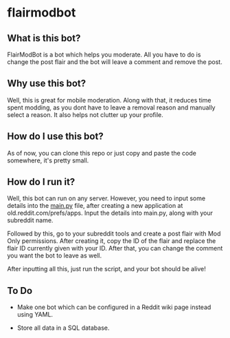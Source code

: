 # flairmodbot

## What is this bot?

FlairModBot is a bot which helps you moderate. All you have to do is change the post flair and the bot will leave a comment and remove the post.

## Why use this bot?

Well, this is great for mobile moderation. Along with that, it reduces time spent modding, as you dont have to leave a removal reason and manually select a reason. It also helps not clutter up your profile. 

## How do I use this bot?

As of now, you can clone this repo or just copy and paste the code somewhere, it's pretty small.

## How do I run it?

Well, this bot can run on any server. However, you need to input some details into the [main.py](https://github.com/voicedm/flairmodbot/blob/main/main.py) file, after creating a new application at old.reddit.com/prefs/apps. Input the details into main.py, along with your subreddit name.

Followed by this, go to your subreddit tools and create a post flair with Mod Only permissions. After creating it, copy the ID of the flair and replace the flair ID currently given with your ID. After that, you can change the comment you want the bot to leave as well. 

After inputting all this, just run the script, and your bot should be alive! 

## To Do

- Make one bot which can be configured in a Reddit wiki page instead using YAML.

- Store all data in a SQL database.
